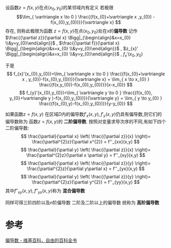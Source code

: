 
设函数$z=f(x,y)$在点$(x_{0},y_{0})$的某邻域内有定义
若极限$$\lim_{ \vartriangle x \to 0 } \frac{{f(x_{0}+\vartriangle x ,y_{0}) - f(x_{0},y_{0})}}{\vartriangle x} $$存在,
则称此极限为函数 $z=f(x,y)$在点$(x_{0},y_{0})$处在$x$的**偏导数**
记作
$\frac{{\partial z}}{\partial x} \Bigg|_{\begin{align}&x=x_{0} \\&y=y_{0}\end{align}}$ , $\frac{{\partial f}}{\partial x} \Bigg|_{\begin{align}&x=x_{0} \\&y=y_{0}\end{align}}$ , $z_{x}' \Bigg|_{\begin{align}&x=x_{0} \\&y=y_{0}\end{align}}$ , $f_{x}'(x_{0},y_{0})$ 

于是
$$
f_{x}'(x_{0},y_{0})=\lim_{ \vartriangle x \to 0 } \frac{{f(x_{0}+\vartriangle x , y_{0})-f(x_{0},y_{0})}}{\vartriangle x} = \lim_{ x \to x_{0} } \frac{{f(x,y_{0})-f(x_{0},y_{0})}}{x-x_{0}}
$$
$$
f_{y}'(x_{0},y_{0})=\lim_{ \vartriangle y \to 0 } \frac{{f(x_{0}, y_{0}+\vartriangle y )-f(x_{0},y_{0})}}{\vartriangle y} = \lim_{ y \to y_{0} } \frac{{f(x_{0},y)-f(x_{0},y_{0})}}{y-y_{0}}
$$

如果函数$z=f(x,y)$ 在区域$D$内的偏导数$f'_{x}(x,y),f'_{y}(x,y)$仍具有偏导数,则它们的偏导数称为 函数$z=f(x,y)$的 **二阶偏导数**.
按照对变量求导次序的不同,有如下四个二阶偏导数:
$$
\frac{\partial}{\partial x} \left( \frac{{\partial z}}{x}
\right)=
\frac{\partial^{2}z}{\partial x^{2}} =
f''_{xx}(x,y)
$$
$$
\frac{\partial}{\partial y} \left( \frac{{\partial z}}{x}
\right)=
\frac{\partial^{2}z}{\partial x \partial y} =
f''_{xy}(x,y)
$$
$$
\frac{\partial}{\partial x} \left( \frac{{\partial z}}{y}
\right)=
\frac{\partial^{2}z}{\partial y\partial x} =
f''_{yx}(x,y)
$$
$$
\frac{\partial}{\partial y} \left( \frac{{\partial z}}{y}
\right)=
\frac{\partial^{2}z}{\partial y^{2}} =
f''_{yy}(x,y)
$$
其中$f''_{xy}(x,y),f''_{yx}(x,y)$称为 **混合偏导数**

同样可得三阶四阶以及$n$阶偏导数
二阶及二阶以上的偏导数 统称为 **高阶偏导数**


# 参考
[偏导数 - 维基百科，自由的百科全书](https://zh.wikipedia.org/wiki/%E5%81%8F%E5%AF%BC%E6%95%B0)
